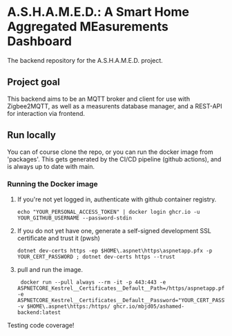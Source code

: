 # A.S.H.A.M.E.D.: A Smart Home Aggregated MEasurements Dashboard
The backend repository for the A.S.H.A.M.E.D. project.

## Project goal
This backend aims to be an MQTT broker and client for use with Zigbee2MQTT, as well as a measurents database manager, and a REST-API for interaction via frontend.

## Run locally
You can of course clone the repo, or you can run the docker image from 'packages'. This gets generated by the CI/CD pipeline (github actions), and is always up to date with main.

### Running the Docker image
1. If you're not yet logged in, authenticate with github container registry.
    ```pwsh
    echo "YOUR_PERSONAL_ACCESS_TOKEN" | docker login ghcr.io -u YOUR_GITHUB_USERNAME --password-stdin
   ```
2. If you do not yet have one, generate a self-signed development SSL certificate and trust it (pwsh)
    ```pwsh
    dotnet dev-certs https -ep $HOME\.aspnet\https\aspnetapp.pfx -p YOUR_CERT_PASSWORD ; dotnet dev-certs https --trust
   ```
4. pull and run the image.
   ```pwsh
    docker run --pull always --rm -it -p 443:443 -e ASPNETCORE_Kestrel__Certificates__Default__Path=/https/aspnetapp.pfx -e ASPNETCORE_Kestrel__Certificates__Default__Password="YOUR_CERT_PASSWORD" -v $HOME\.aspnet\https:/https/ ghcr.io/mbjd05/ashamed-backend:latest
   ```
   
Testing code coverage!
